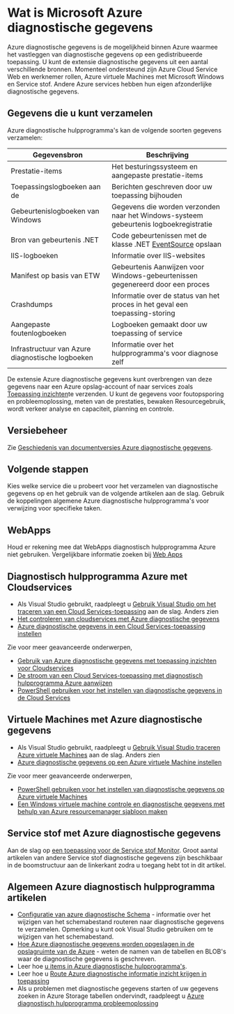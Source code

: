 <properties
    pageTitle="Overzicht van Azure diagnostisch hulpprogramma | Microsoft Azure"
    description="Azure diagnostische hulpprogramma's voor foutopsporing, meten van de prestaties, bewaken, verkeer analyse in de cloudservices, virtuele machines en service stof gebruiken"
    services="multiple"
    documentationCenter=".net"
    authors="rboucher"
    manager="jwhit"
    editor=""/>

<tags
    ms.service="multiple"
    ms.workload="na"
    ms.tgt_pltfrm="na"
    ms.devlang="dotnet"
    ms.topic="article"
    ms.date="06/02/2016"
    ms.author="robb"/>


# <a name="what-is-microsoft-azure-diagnostics"></a>Wat is Microsoft Azure diagnostische gegevens


Azure diagnostische gegevens is de mogelijkheid binnen Azure waarmee het vastleggen van diagnostische gegevens op een gedistribueerde toepassing. U kunt de extensie diagnostische gegevens uit een aantal verschillende bronnen. Momenteel ondersteund zijn Azure Cloud Service Web en werknemer rollen, Azure virtuele Machines met Microsoft Windows en Service stof. Andere Azure services hebben hun eigen afzonderlijke diagnostische gegevens.

## <a name="data-you-can-collect"></a>Gegevens die u kunt verzamelen

Azure diagnostische hulpprogramma's kan de volgende soorten gegevens verzamelen:

Gegevensbron|Beschrijving
---|---
Prestatie-items | Het besturingssysteem en aangepaste prestatie-items
Toepassingslogboeken aan de     | Berichten geschreven door uw toepassing bijhouden
Gebeurtenislogboeken van Windows   | Gegevens die worden verzonden naar het Windows-systeem gebeurtenis logboekregistratie
Bron van gebeurtenis .NET    | Code gebeurtenissen met de klasse .NET [EventSource](https://msdn.microsoft.com/library/system.diagnostics.tracing.eventsource.aspx) opslaan
IIS-logboeken             | Informatie over IIS-websites
Manifest op basis van ETW   | Gebeurtenis Aanwijzen voor Windows-gebeurtenissen gegenereerd door een proces
Crashdumps          | Informatie over de status van het proces in het geval een toepassing-storing
Aangepaste foutenlogboeken    | Logboeken gemaakt door uw toepassing of service
Infrastructuur van Azure diagnostische logboeken|Informatie over het hulpprogramma's voor diagnose zelf

De extensie Azure diagnostische gegevens kunt overbrengen van deze gegevens naar een Azure opslag-account of naar services zoals [Toepassing inzichten](./application-insights/app-insights-cloudservices.md)te verzenden. U kunt de gegevens voor foutopsporing en probleemoplossing, meten van de prestaties, bewaken Resourcegebruik, wordt verkeer analyse en capaciteit, planning en controle.


## <a name="versioning"></a>Versiebeheer
Zie [Geschiedenis van documentversies Azure diagnostische gegevens](azure-diagnostics-versioning-history.md).

## <a name="next-steps"></a>Volgende stappen
Kies welke service die u probeert voor het verzamelen van diagnostische gegevens op en het gebruik van de volgende artikelen aan de slag. Gebruik de koppelingen algemene Azure diagnostische hulpprogramma's voor verwijzing voor specifieke taken.

## <a name="web-apps"></a>WebApps
Houd er rekening mee dat WebApps diagnostisch hulpprogramma Azure niet gebruiken. Vergelijkbare informatie zoeken bij [Web Apps](./app-service-web/web-sites-enable-diagnostic-log.md)

## <a name="cloud-services-using-azure-diagnostics"></a>Diagnostisch hulpprogramma Azure met Cloudservices
- Als Visual Studio gebruikt, raadpleegt u [Gebruik Visual Studio om het traceren van een Cloud Services-toepassing](./vs-azure-tools-debug-cloud-services-virtual-machines.md) aan de slag. Anders zien
- [Het controleren van cloudservices met Azure diagnostische gegevens](./cloud-services/cloud-services-how-to-monitor.md)
- [Azure diagnostische gegevens in een Cloud Services-toepassing instellen](./cloud-services/cloud-services-dotnet-diagnostics.md)

Zie voor meer geavanceerde onderwerpen,

- [Gebruik van Azure diagnostische gegevens met toepassing inzichten voor Cloudservices](./application-insights/app-insights-cloudservices.md)
- [De stroom van een Cloud Services-toepassing met diagnostisch hulpprogramma Azure aanwijzen](./cloud-services/cloud-services-dotnet-diagnostics-trace-flow.md)
- [PowerShell gebruiken voor het instellen van diagnostische gegevens in de Cloud Services](./virtual-machines/virtual-machines-windows-ps-extensions-diagnostics.md)


## <a name="virtual-machines-using-azure-diagnostics"></a>Virtuele Machines met Azure diagnostische gegevens
- Als Visual Studio gebruikt, raadpleegt u [Gebruik Visual Studio traceren Azure virtuele Machines](./vs-azure-tools-debug-cloud-services-virtual-machines.md) aan de slag. Anders zien
- [Azure diagnostische gegevens op een Azure virtuele Machine instellen](./virtual-machines-dotnet-diagnostics.md)

Zie voor meer geavanceerde onderwerpen,

- [PowerShell gebruiken voor het instellen van diagnostische gegevens op Azure virtuele Machines](./virtual-machines/virtual-machines-windows-ps-extensions-diagnostics.md)
- [Een Windows virtuele machine controle en diagnostische gegevens met behulp van Azure resourcemanager sjabloon maken](./virtual-machines/virtual-machines-windows-extensions-diagnostics-template.md)

## <a name="service-fabric-using-azure-diagnostics"></a>Service stof met Azure diagnostische gegevens
Aan de slag op [een toepassing voor de Service stof Monitor](./service-fabric/service-fabric-diagnostics-how-to-monitor-and-diagnose-services-locally.md). Groot aantal artikelen van andere Service stof diagnostische gegevens zijn beschikbaar in de boomstructuur aan de linkerkant zodra u toegang hebt tot in dit artikel.

## <a name="general-azure-diagnostics-articles"></a>Algemeen Azure diagnostisch hulpprogramma artikelen
- [Configuratie van azure diagnostische Schema](https://msdn.microsoft.com/library/azure/mt634524.aspx) - informatie over het wijzigen van het schemabestand routeren naar diagnostische gegevens te verzamelen. Opmerking u kunt ook Visual Studio gebruiken om te wijzigen van het schemabestand.
- [Hoe Azure diagnostische gegevens worden opgeslagen in de opslagruimte van de Azure](./cloud-services/cloud-services-dotnet-diagnostics-storage.md) - weten de namen van de tabellen en BLOB's waar de diagnostische gegevens is geschreven.
- Leer hoe [u items in Azure diagnostische hulpprogramma's](./cloud-services/cloud-services-dotnet-diagnostics-performance-counters.md).
- Leer hoe u [Route Azure diagnostische informatie inzicht krijgen in toepassing](./azure-diagnostics-configure-applicationinsights.md)
- Als u problemen met diagnostische gegevens starten of uw gegevens zoeken in Azure Storage tabellen ondervindt, raadpleegt u [Azure diagnostisch hulpprogramma probleemoplossing](./azure-diagnostics-troubleshooting.md)
